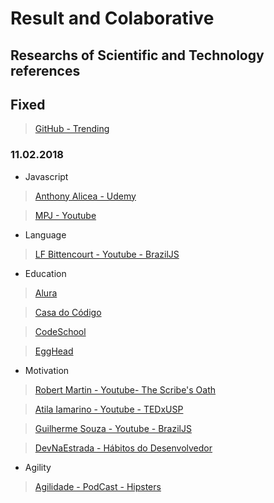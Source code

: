 # Result and Colaborative
## Researchs of Scientific and Technology references

## Fixed

>[GitHub - Trending](https://github.com/trending)

### 11.02.2018
- Javascript
>[Anthony Alicea - Udemy](https://www.udemy.com/courses/search/?q=anthony%20alicea&src=ukw)

>[MPJ - Youtube](https://www.youtube.com/channel/UCO1cgjhGzsSYb1rsB4bFe4Q)

>[]()

- Language

>[LF Bittencourt - Youtube - BrazilJS](https://www.youtube.com/watch?v=1xsyULVN6UU)

- Education

>[Alura](https://www.alura.com.br/)

>[Casa do Código](https://www.casadocodigo.com.br/)

>[CodeSchool](https://www.codeschool.com/)

>[EggHead](https://egghead.io/)

- Motivation

>[Robert Martin - Youtube- The Scribe's Oath](https://www.youtube.com/watch?v=Tng6Fox8EfI&t=5s)

>[Atila Iamarino - Youtube - TEDxUSP](https://www.youtube.com/watch?v=B_x8EccxJjU)

>[Guilherme Souza - Youtube - BrazilJS](https://www.youtube.com/watch?v=G8Fa8oVnakM)

>[DevNaEstrada - Hábitos do Desenvolvedor](https://devnaestrada.com.br/2017/08/18/habitos-do-desenvolvedor.html)

- Agility

>[Agilidade - PodCast - Hipsters](https://hipsters.tech/agilidade-hipsters-05/)